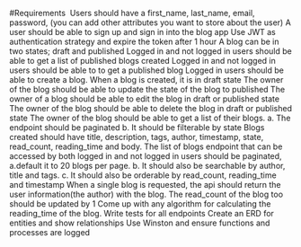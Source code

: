 #Requirements
​
Users should have a first_name, last_name, email, password, (you can add other attributes you want to store about the user)
A user should be able to sign up and sign in into the blog app
Use JWT as authentication strategy and expire the token after 1 hour
A blog can be in two states; draft and published
Logged in and not logged in users should be able to get a list of published blogs created
Logged in and not logged in users should be able to to get a published blog
Logged in users should be able to create a blog.
When a blog is created, it is in draft state
The owner of the blog should be able to update the state of the blog to published
The owner of a blog should be able to edit the blog in draft or published state
The owner of the blog should be able to delete the blog in draft or published state
The owner of the blog should be able to get a list of their blogs.
    a. The endpoint should be paginated
    b. It should be filterable by state
Blogs created should have title, description, tags, author, timestamp, state, read_count, reading_time and body.
The list of blogs endpoint that can be accessed by both logged in and not logged in users should be paginated,
    a.default it to 20 blogs per page.
    b. It should also be searchable by author, title and tags.
    c. It should also be orderable by read_count, reading_time and timestamp
When a single blog is requested, the api should return the user information(the author) with the blog. The read_count of the blog too should be updated by 1
Come up with any algorithm for calculating the reading_time of the blog.
Write tests for all endpoints
Create an ERD for entities and show relationships
Use Winston and ensure functions and processes are logged
